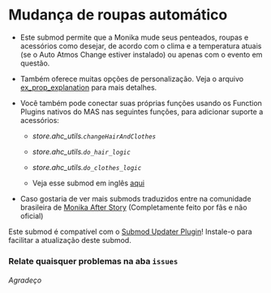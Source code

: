 # Mudança de roupas automático
- Este submod permite que a Monika mude seus penteados, roupas e acessórios como desejar, de acordo com o clima e a temperatura atuais (se o Auto Atmos Change estiver instalado) ou apenas com o evento em questão.
- Também oferece muitas opções de personalização. Veja o arquivo [ex_prop_explanation](game/Submods/Auto%20Hair%20Change/ex_prop_explanation.md) para mais detalhes.
- Você também pode conectar suas próprias funções usando os Function Plugins nativos do MAS nas seguintes funções, para adicionar suporte a acessórios:
  - *store.ahc_utils.`changeHairAndClothes`*
  - *store.ahc_utils.`do_hair_logic`*
  - *store.ahc_utils.`do_clothes_logic`*
 
  - Veja esse submod em inglês [aqui](https://github.com/multimokia/MAS-Submod-Auto-Outfit-Change)

- Caso gostaria de ver mais submods traduzidos entre na comunidade brasileira de [Monika After Story](https://discord.gg/vq5GZBW42R) (Completamente feito por fãs e não oficial)

Este submod é compatível com o [Submod Updater Plugin](https://github.com/Booplicate/MAS-Submods-SubmodUpdaterPlugin/releases/latest)! Instale-o para facilitar a atualização deste submod.

### Relate quaisquer problemas na aba `issues`
###### Agradeço

